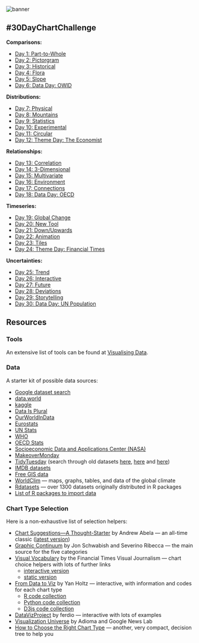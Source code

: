 ![banner](https://user-images.githubusercontent.com/63997681/176904348-c441529b-9c2c-4cc6-bd13-ca6c5a92913a.png)

## #30DayChartChallenge

**Comparisons:**
* [Day 1: Part-to-Whole](https://github.com/Z3tt/30DayChartChallenge_Collection2021/tree/main/contributions/01_part_to_whole)
* [Day 2: Pictorgram](https://github.com/Z3tt/30DayChartChallenge_Collection2021/tree/main/contributions/02_pictogram)
* [Day 3: Historical](https://github.com/Z3tt/30DayChartChallenge_Collection2021/tree/main/contributions/03_historical)
* [Day 4: Flora](https://github.com/Z3tt/30DayChartChallenge_Collection2021/tree/main/contributions/04_magical)
* [Day 5: Slope](https://github.com/Z3tt/30DayChartChallenge_Collection2021/tree/main/contributions/05_slope)
* [Day 6: Data Day: OWID](https://github.com/Z3tt/30DayChartChallenge_Collection2021/tree/main/contributions/06_experimental)

**Distributions:**
* [Day 7: Physical](https://github.com/Z3tt/30DayChartChallenge_Collection2021/tree/main/contributions/07_physical)
* [Day 8: Mountains](https://github.com/Z3tt/30DayChartChallenge_Collection2021/tree/main/contributions/08_animals)
* [Day 9: Statistics](https://github.com/Z3tt/30DayChartChallenge_Collection2021/tree/main/contributions/09_statistics)
* [Day 10: Experimental](https://github.com/Z3tt/30DayChartChallenge_Collection2021/tree/main/contributions/10_abstract)
* [Day 11: Circular](https://github.com/Z3tt/30DayChartChallenge_Collection2021/tree/main/contributions/11_circular)
* [Day 12: Theme Day: The Economist](https://github.com/Z3tt/30DayChartChallenge_Collection2021/tree/main/contributions/12_strips)

**Relationships:**
* [Day 13: Correlation](https://github.com/Z3tt/30DayChartChallenge_Collection2021/tree/main/contributions/13_correlation)
* [Day 14: 3-Dimensional](https://github.com/Z3tt/30DayChartChallenge_Collection2021/tree/main/contributions/14_space)
* [Day 15: Multivariate](https://github.com/Z3tt/30DayChartChallenge_Collection2021/tree/main/contributions/15_multivariate)
* [Day 16: Environment](https://github.com/Z3tt/30DayChartChallenge_Collection2021/tree/main/contributions/16_trees)
* [Day 17: Connections](https://github.com/Z3tt/30DayChartChallenge_Collection2021/tree/main/contributions/17_pop_culture)
* [Day 18: Data Day: OECD](https://github.com/Z3tt/30DayChartChallenge_Collection2021/tree/main/contributions/18_connections)

**Timeseries:**
* [Day 19: Global Change](https://github.com/Z3tt/30DayChartChallenge_Collection2021/tree/main/contributions/19_global_change)
* [Day 20: New Tool](https://github.com/Z3tt/30DayChartChallenge_Collection2021/tree/main/contributions/20_upwards)
* [Day 21: Down/Upwards](https://github.com/Z3tt/30DayChartChallenge_Collection2021/tree/main/contributions/21_downwards)
* [Day 22: Animation](https://github.com/Z3tt/30DayChartChallenge_Collection2021/tree/main/contributions/22_animation)
* [Day 23: Tiles](https://github.com/Z3tt/30DayChartChallenge_Collection2021/tree/main/contributions/23_tiles)
* [Day 24: Theme Day: Financial Times](https://github.com/Z3tt/30DayChartChallenge_Collection2021/tree/main/contributions/24_monochrome)

**Uncertainties:**
* [Day 25: Trend](https://github.com/Z3tt/30DayChartChallenge_Collection2021/tree/main/contributions/25_demographic)
* [Day 26: Interactive](https://github.com/Z3tt/30DayChartChallenge_Collection2021/tree/main/contributions/26_trends)
* [Day 27: Future](https://github.com/Z3tt/30DayChartChallenge_Collection2021/tree/main/contributions/27_educational)
* [Day 28: Deviations](https://github.com/Z3tt/30DayChartChallenge_Collection2021/tree/main/contributions/28_future)
* [Day 29: Storytelling](https://github.com/Z3tt/30DayChartChallenge_Collection2021/tree/main/contributions/29_deviations)
* [Day 30: Data Day: UN Population](https://github.com/Z3tt/30DayChartChallenge_Collection2021/tree/main/contributions/30_3D)


## Resources

### Tools

An extensive list of tools can be found at [Visualising Data](https://www.visualisingdata.com/resources/).

### Data

A starter kit of possible data sources:

* [Google dataset search](https://datasetsearch.research.google.com/)
* [data.world](https://data.world/)
* [kaggle](https://www.kaggle.com/datasets)
* [Data Is Plural](https://docs.google.com/spreadsheets/d/1wZhPLMCHKJvwOkP4juclhjFgqIY8fQFMemwKL2c64vk/edit#gid=0)
* [OurWorldInData](https://ourworldindata.org/)
* [Eurostats](https://ec.europa.eu/eurostat)
* [UN Stats](https://unstats.un.org/home/)
* [WHO](https://www.who.int/data/collections)
* [OECD Stats](https://stats.oecd.org/)
* [Socioeconomic Data and Applications Center (NASA)](https://sedac.ciesin.columbia.edu/)
* [MakeoverMonday](https://www.makeovermonday.co.uk/data/)
* [TidyTuesday](https://github.com/rfordatascience/tidytuesday/tree/master/data/2021) (search through old datasets [here](https://github.com/rfordatascience/tidytuesday/tree/master/data/2018), [here](https://github.com/rfordatascience/tidytuesday/tree/master/data/2019) and [here](https://github.com/rfordatascience/tidytuesday/tree/master/data/2020))
* [IMDB datasets](https://www.imdb.com/interfaces/)
* [Free GIS data](http://freegisdata.rtwilson.com/)
* [WorldClim](https://worldclim.org/) — maps, graphs, tables, and data of the global climate
* [Rdatasets](https://vincentarelbundock.github.io/Rdatasets/datasets.html) — over 1300 datasets originally distributed in R packages
* [List of R packages to import data](https://www.computerworld.com/article/3109890/these-r-packages-import-sports-weather-stock-data-and-more.html)

### Chart Type Selection

Here is a non-exhaustive list of selection helpers:

* [Chart Suggestions—A Thought-Starter](http://extremepresentation.com/wp-content/uploads/choosing-a-good-chart-09-1.pdf) by Andrew Abela — an all-time classic ([latest version](https://extremepresentation.typepad.com/files/chart-chooser-2020.pdf))
* [Graphic Continuum](https://policyviz.com/2014/09/09/graphic-continuum/) by Jon Schwabish and Severino Ribecca — the main source for the five categories
* [Visual Vocabulary](https://github.com/ft-interactive/chart-doctor/tree/master/visual-vocabulary) by the Financial Times Visual Journalism  — chart choice helpers with lots of further links
  + [interactive version](https://www.ft.com/chart-doctor)
  + [static version](https://raw.githubusercontent.com/ft-interactive/chart-doctor/master/visual-vocabulary/poster.png)
* [From Data to Viz](https://www.data-to-viz.com/) by Yan Holtz — interactive, with information and codes for each chart type
  + [R code collection](https://www.r-graph-gallery.com/)
  + [Python code collection](https://www.python-graph-gallery.com/)
  + [D3js code collection](https://www.d3-graph-gallery.com/)
* [DataVizProject](https://datavizproject.com/) by ferdio — interactive with lots of examples
* [Visualization Universe](http://visualizationuniverse.com/) by Adioma and Google News Lab
* [How to Choose the Right Chart Type](https://activewizards.com/blog/how-to-choose-the-right-chart-type-infographic/) — another, very compact, decision tree to help you
